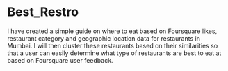 # Best_Restro
I have created a simple guide on where to eat based on Foursquare likes, restaurant category and geographic location data for restaurants 
in Mumbai. I will then cluster these restaurants based on their similarities so that a user can easily determine what type of restaurants 
are best to eat at based on Foursquare user feedback.
